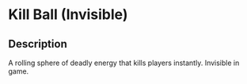 # Kill Ball (Invisible)

## Description

A rolling sphere of deadly energy that kills players instantly. Invisible in game.
